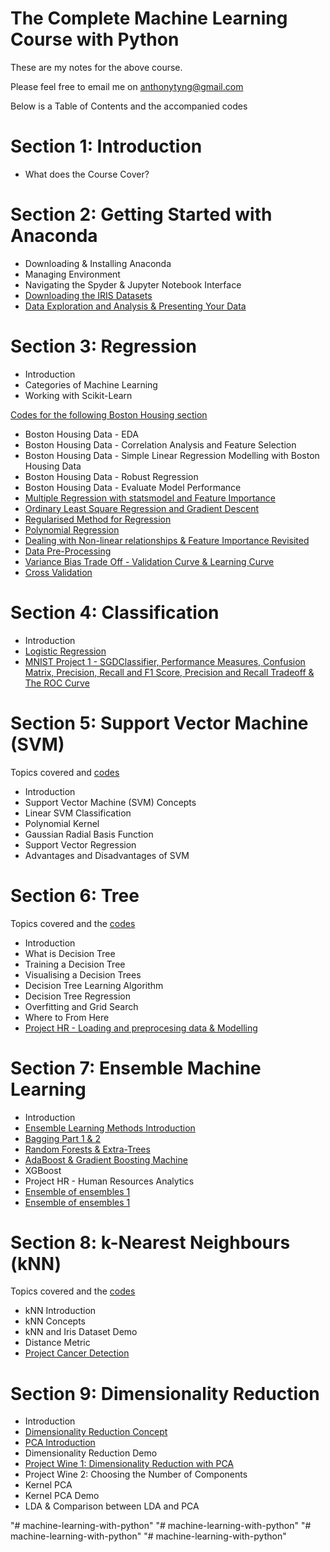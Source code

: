 # The Complete Machine Learning Course with Python

These are my notes for the above course. 

Please feel free to email me on anthonytyng@gmail.com

Below is a Table of Contents and the accompanied codes

# Section 1: Introduction
* What does the Course Cover?

# Section 2: Getting Started with Anaconda
* Downloading & Installing Anaconda
* Managing Environment
* Navigating the Spyder & Jupyter Notebook Interface
* [Downloading the IRIS Datasets](https://nbviewer.jupyter.org/github/anthonyng2/machine-learning-with-python/blob/master/02%20Hello%20World.ipynb)
* [Data Exploration and Analysis & Presenting Your Data](https://nbviewer.jupyter.org/github/anthonyng2/Machine-Learning/blob/master/02%20Iris%20Project.ipynb)

# Section 3: Regression
* Introduction
* Categories of Machine Learning
* Working with Scikit-Learn

[Codes for the following Boston Housing section](https://nbviewer.jupyter.org/github/anthonyng2/Machine-Learning/blob/master/03%20Boston%20Housing%20Price%20Prediction.ipynb)
* Boston Housing Data - EDA
* Boston Housing Data - Correlation Analysis and Feature Selection
* Boston Housing Data - Simple Linear Regression Modelling with Boston Housing Data
* Boston Housing Data - Robust Regression
* Boston Housing Data - Evaluate Model Performance
* [Multiple Regression with statsmodel and Feature Importance](https://nbviewer.jupyter.org/github/anthonyng2/Machine-Learning/blob/master/03%20Multiple%20Regression.ipynb)
* [Ordinary Least Square Regression and Gradient Descent](https://nbviewer.jupyter.org/github/anthonyng2/Machine-Learning/blob/master/03%20Gradient%20Descent.ipynb)
* [Regularised Method for Regression](https://nbviewer.jupyter.org/github/anthonyng2/Machine-Learning/blob/master/03%20Regularized%20Regression.ipynb)
* [Polynomial Regression](https://nbviewer.jupyter.org/github/anthonyng2/Machine-Learning/blob/master/03%20Polynomial%20Regression.ipynb)
* [Dealing with Non-linear relationships & Feature Importance Revisited](https://nbviewer.jupyter.org/github/anthonyng2/Machine-Learning/blob/master/03%20Nonlinear%20Relationships.ipynb)
* [Data Pre-Processing](https://nbviewer.jupyter.org/github/anthonyng2/Machine-Learning/blob/master/03%20Data%20Pre-processing.ipynb)
* [Variance Bias Trade Off - Validation Curve & Learning Curve](https://nbviewer.jupyter.org/github/anthonyng2/Machine-Learning/blob/master/03%20Variance-Bias%20Tradeoff.ipynb)
* [Cross Validation](https://nbviewer.jupyter.org/github/anthonyng2/Machine-Learning/blob/master/03%20Cross%20Validation.ipynb)

# Section 4: Classification
* Introduction
* [Logistic Regression](https://nbviewer.jupyter.org/github/anthonyng2/Machine-Learning/blob/master/04%20Logistic%20Regression.ipynb)
* [MNIST Project 1 - SGDClassifier, Performance Measures, Confusion Matrix, Precision, Recall and F1 Score, Precision and Recall Tradeoff & The ROC Curve](https://nbviewer.jupyter.org/github/anthonyng2/Machine-Learning/blob/master/04%20MNIST.ipynb)

# Section 5: Support Vector Machine (SVM)
Topics covered and [codes](https://nbviewer.jupyter.org/github/anthonyng2/Machine-Learning/blob/master/05%20Support%20Vector%20Machine.ipynb)
* Introduction
* Support Vector Machine (SVM) Concepts
* Linear SVM Classification
* Polynomial Kernel
* Gaussian Radial Basis Function
* Support Vector Regression
* Advantages and Disadvantages of SVM

# Section 6: Tree
Topics covered and the [codes](https://nbviewer.jupyter.org/github/anthonyng2/Machine-Learning/blob/master/06%20Tree.ipynb)
* Introduction
* What is Decision Tree
* Training a Decision Tree
* Visualising a Decision Trees
* Decision Tree Learning Algorithm
* Decision Tree Regression
* Overfitting and Grid Search
* Where to From Here
* [Project HR - Loading and preprocesing data & Modelling](https://nbviewer.jupyter.org/github/anthonyng2/Machine-Learning/blob/master/06%20Project%20HR.ipynb)

# Section 7: Ensemble Machine Learning
* Introduction
* [Ensemble Learning Methods Introduction](https://nbviewer.jupyter.org/github/anthonyng2/Machine-Learning/blob/master/07%20Ensemble%20Methods%201%20-%20Ensemble%20Learning%20Methods%20Introduction.ipynb)
* [Bagging Part 1 & 2](https://nbviewer.jupyter.org/github/anthonyng2/Machine-Learning/blob/master/07%20Ensemble%20Methods%202%20-%20Bagging%20Machine%20Learning%20Algorithm.ipynb)
* [Random Forests & Extra-Trees](https://nbviewer.jupyter.org/github/anthonyng2/Machine-Learning/blob/master/07%20Ensemble%20Methods%203%20-%20Random%20Forest%20and%20Extra-Trees.ipynb)
* [AdaBoost & Gradient Boosting Machine](https://nbviewer.jupyter.org/github/anthonyng2/Machine-Learning/blob/master/07%20Ensemble%20Methods%204%20-%20AdaBoost%20%26%20Gradient%20Boosting%20Machine.ipynb)
* XGBoost
* Project HR - Human Resources Analytics
* [Ensemble of ensembles 1](https://nbviewer.jupyter.org/github/anthonyng2/Machine-Learning/blob/master/07%20Ensemble%20of%20Ensembles%201.ipynb)
* [Ensemble of ensembles 1](https://nbviewer.jupyter.org/github/anthonyng2/Machine-Learning/blob/master/07%20Ensemble%20of%20Ensembles%202.ipynb)

# Section 8: k-Nearest Neighbours (kNN)
Topics covered and the [codes](https://nbviewer.jupyter.org/github/anthonyng2/Machine-Learning/blob/master/08%20k-Nearest%20Neighbor%20%28KNN%29.ipynb)
* kNN Introduction
* kNN Concepts
* kNN and Iris Dataset Demo
* Distance Metric
* [Project Cancer Detection](https://nbviewer.jupyter.org/github/anthonyng2/Machine-Learning/blob/master/08%20Project%20Cancer%20Detection.ipynb)

# Section 9: Dimensionality Reduction
* Introduction
* [Dimensionality Reduction Concept](https://nbviewer.jupyter.org/github/anthonyng2/Machine-Learning/blob/master/09%20Dimensionality%20Reduction.ipynb)
* [PCA Introduction](https://nbviewer.jupyter.org/github/anthonyng2/Machine-Learning/blob/master/09%20Principal%20Component%20Analysis%20(PCA)%20.ipynb)
* Dimensionality Reduction Demo
* [Project Wine 1: Dimensionality Reduction with PCA](https://nbviewer.jupyter.org/github/anthonyng2/Machine-Learning/blob/master/09%20Project%20Wine.ipynb)
* Project Wine 2: Choosing the Number of Components
* Kernel PCA
* Kernel PCA Demo
* LDA & Comparison between LDA and PCA

"# machine-learning-with-python" 
"# machine-learning-with-python" 
"# machine-learning-with-python" 
"# machine-learning-with-python" 
